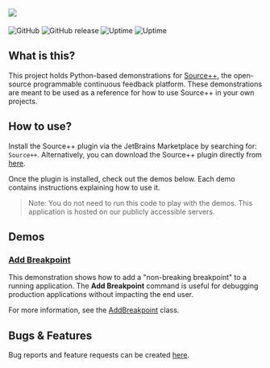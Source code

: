 # ![](https://github.com/sourceplusplus/sourceplusplus/blob/master/.github/media/sourcepp_logo.svg)

![GitHub](https://img.shields.io/github/license/sourceplusplus/protocol)
![GitHub release](https://img.shields.io/github/v/release/sourceplusplus/sourceplusplus?include_prereleases)
![Uptime](https://img.shields.io/endpoint?url=https%3A%2F%2Fraw.githubusercontent.com%2Fsourceplusplus%2Fstatus%2Fmaster%2Fapi%2Fsource-cloud%2Fuptime.json)
![Uptime](https://img.shields.io/endpoint?url=https%3A%2F%2Fraw.githubusercontent.com%2Fsourceplusplus%2Fstatus%2Fmaster%2Fapi%2Fsource-cloud%2Fresponse-time.json)

## What is this?

This project holds Python-based demonstrations for [Source++](https://github.com/sourceplusplus/sourceplusplus), the open-source programmable continuous feedback platform. These demonstrations are meant to be used as a reference for how to use Source++ in your own projects.

## How to use?

Install the Source++ plugin via the JetBrains Marketplace by searching for: `Source++`.
Alternatively, you can download the Source++ plugin directly from [here](https://plugins.jetbrains.com/plugin/12033-source-).

Once the plugin is installed, check out the demos below. Each demo contains instructions explaining how to use it.

> Note: You do not need to run this code to play with the demos. This application is hosted on our publicly accessible servers.

## Demos

### [Add Breakpoint](./src/command/AddBreakpoint.py)

This demonstration shows how to add a "non-breaking breakpoint" to a running application. The **Add Breakpoint** command
is useful for debugging production applications without impacting the end user.

For more information, see the [AddBreakpoint](./src/command/AddBreakpoint.py) class.

## Bugs & Features

Bug reports and feature requests can be created [here](https://github.com/sourceplusplus/sourceplusplus/issues).
